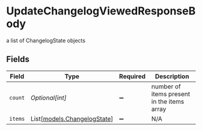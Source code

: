 # UpdateChangelogViewedResponseBody

a list of ChangelogState objects


## Fields

| Field                                                      | Type                                                       | Required                                                   | Description                                                |
| ---------------------------------------------------------- | ---------------------------------------------------------- | ---------------------------------------------------------- | ---------------------------------------------------------- |
| `count`                                                    | *Optional[int]*                                            | :heavy_minus_sign:                                         | number of items present in the items array                 |
| `items`                                                    | List[[models.ChangelogState](../models/changelogstate.md)] | :heavy_minus_sign:                                         | N/A                                                        |